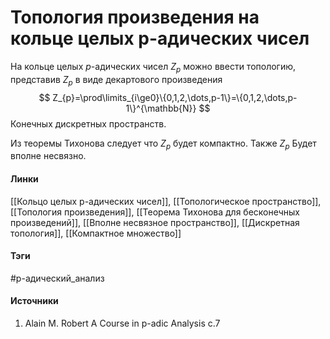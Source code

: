 # Топология произведения на кольце целых p-адических чисел
На кольце целых $p$-адических чисел 
$Z_{p}$ можно ввести топологию, представив $Z_{p}$ в виде декартового произведения 
$$
Z_{p}=\prod\limits_{i\ge0}\{0,1,2,\dots,p-1\}=\{0,1,2,\dots,p-1\}^{\mathbb{N}}
$$
Конечных дискретных пространств.

Из теоремы Тихонова следует что $Z_{p}$ будет компактно. Также $Z_{p}$ Будет вполне несвязно.
#### Линки
 [[Кольцо целых p-адических чисел]],
 [[Топологическое пространство]],
 [[Топология произведения]],
 [[Теорема Тихонова для бесконечных произведений]],
 [[Вполне несвязное пространство]],
 [[Дискретная топология]],
 [[Компактное множество]]
#### Тэги
 #p-адический_анализ 
#### Источники
1. Alain M. Robert A Course in p-adic Analysis c.7